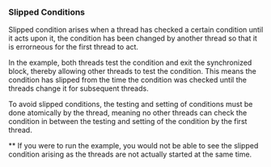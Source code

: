 ### Slipped Conditions

Slipped condition arises when a thread has checked a certain condition until it acts upon it, the condition has been changed by another thread so that it is errorneous for the first thread to act.

In the example, both threads test the condition and exit the synchronized block, thereby allowing other threads to test the condition. This means the condition has slipped from the time the condition was checked until the threads change it for subsequent threads.

To avoid slipped conditions, the testing and setting of conditions must be done atomically by the thread, meaning no other threads can check the condition in between the testing and setting of the condition by the first thread.

** If you were to run the example, you would not be able to see the slipped condition arising as the threads are not actually started at the same time.